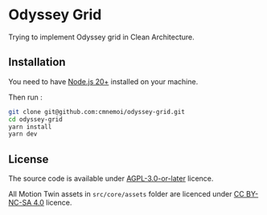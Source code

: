 # Odyssey Grid

Trying to implement Odyssey grid in Clean Architecture.

## Installation

You need to have [Node.js 20+](https://nodejs.org/) installed on your machine.

Then run :

```bash
git clone git@github.com:cmnemoi/odyssey-grid.git
cd odyssey-grid
yarn install
yarn dev
```

## License

The source code is available under [AGPL-3.0-or-later](./LICENCE) licence.

All Motion Twin assets in `src/core/assets` folder are licenced under [CC BY-NC-SA 4.0](./src/core/assets/LICENCE) licence.

